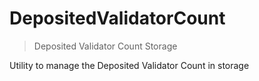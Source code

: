 # DepositedValidatorCount



> Deposited Validator Count Storage

Utility to manage the Deposited Validator Count in storage





